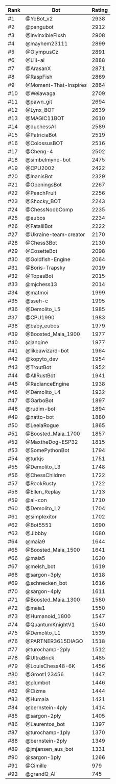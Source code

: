 Rank|Bot|Rating
---|---|---
#1|@YoBot_v2|2938
#2|@pangubot|2912
#3|@InvinxibleFlxsh|2908
#4|@mayhem23111|2899
#5|@OlympusCz|2891
#6|@Lili-ai|2888
#7|@ArasanX|2871
#8|@RaspFish|2869
#9|@Moment-That-Inspires|2864
#10|@Weiawaga|2709
#11|@pawn_git|2694
#12|@Lynx_BOT|2639
#13|@MAGIC11BOT|2610
#14|@duchessAI|2589
#15|@PatriciaBot|2519
#16|@ColossusBOT|2516
#17|@Cheng-4|2502
#18|@simbelmyne-bot|2475
#19|@CPU2002|2422
#20|@InanisBot|2329
#21|@OpeningsBot|2267
#22|@PeachFruit|2256
#23|@Shocky_BOT|2243
#24|@ChessNoobComp|2235
#25|@eubos|2234
#26|@FataliiBot|2222
#27|@Ukraine-team-creator|2170
#28|@Chess3Bot|2130
#29|@CosetteBot|2098
#30|@Goldfish-Engine|2064
#31|@Boris-Trapsky|2019
#32|@TopasBot|2015
#33|@mjchess13|2014
#34|@matmoi|1999
#35|@sseh-c|1995
#36|@Demolito_L5|1985
#37|@CPU1990|1983
#38|@baby_eubos|1979
#39|@Boosted_Maia_1900|1977
#40|@jangine|1977
#41|@likeawizard-bot|1964
#42|@kopyto_dev|1954
#43|@TroutBot|1952
#44|@AllRustBot|1941
#45|@RadianceEngine|1938
#46|@Demolito_L4|1932
#47|@GarboBot|1897
#48|@rudim-bot|1894
#49|@natto-bot|1880
#50|@LeelaRogue|1865
#51|@Boosted_Maia_1700|1857
#52|@MaxtheDog-ESP32|1815
#53|@SomePythonBot|1794
#54|@turkjs|1751
#55|@Demolito_L3|1748
#56|@ChessChildren|1722
#57|@RookRusty|1722
#58|@Ellen_Replay|1713
#59|@ai-con|1710
#60|@Demolito_L2|1704
#61|@simplexitor|1702
#62|@Bot5551|1690
#63|@Jibbby|1680
#64|@maia9|1644
#65|@Boosted_Maia_1500|1641
#66|@maia5|1630
#67|@melsh_bot|1619
#68|@sargon-3ply|1618
#69|@schnecken_bot|1616
#70|@sargon-4ply|1611
#71|@Boosted_Maia_1300|1580
#72|@maia1|1550
#73|@Humanoid_1800|1547
#74|@QuantumKnightV1|1540
#75|@Demolito_L1|1539
#76|@PARTNER3615DIAGO|1518
#77|@turochamp-2ply|1512
#78|@UltraBrick|1485
#79|@LouisChess48-6K|1456
#80|@Groot123456|1447
#81|@plumbot|1446
#82|@Cizme|1444
#83|@Humaia|1421
#84|@bernstein-4ply|1414
#85|@sargon-2ply|1405
#86|@Laurentos_bot|1397
#87|@turochamp-1ply|1370
#88|@bernstein-2ply|1349
#89|@jmjansen_aus_bot|1331
#90|@sargon-1ply|1266
#91|@Cimille|979
#92|@grandQ_AI|745
